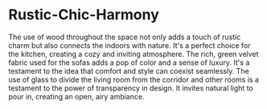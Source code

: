 # Rustic-Chic-Harmony
The use of wood throughout the space not only adds a touch of rustic charm but also connects the indoors with nature. It's a perfect choice for the kitchen, creating a cozy and inviting atmosphere.
The rich, green velvet fabric used for the sofas adds a pop of color and a sense of luxury. It's a testament to the idea that comfort and style can coexist seamlessly.
The use of glass to divide the living room from the corridor and other rooms is a testament to the power of transparency in design. It invites natural light to pour in, creating an open, airy ambiance.
